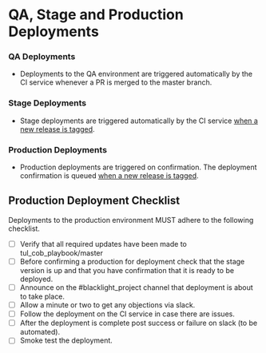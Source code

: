 QA, Stage and Production Deployments
====

### QA Deployments
* Deployments to the QA environment are triggered automatically by the CI service
  whenever a PR is merged to the master branch.

### Stage Deployments
* Stage deployments are triggered automatically by the CI service [when a new release
  is tagged](doc/new-release-process.md).

### Production Deployments
* Production deployments are triggered on confirmation. The deployment
  confirmation is queued [when a new release is
  tagged](doc/new-release-process.md).

## Production Deployment Checklist
Deployments to the production environment MUST adhere to the following checklist.

- [ ] Verify that all required updates have been made to tul_cob_playbook/master
- [ ] Before confirming a production for deployment check that the stage
  version is up and that you have confirmation that it is ready to be deployed.
- [ ] Announce on the #blacklight_project channel that deployment is about to take place.
- [ ] Allow a minute or two to get any objections via slack.
- [ ] Follow the deployment on the CI service in case there are issues.
- [ ] After the deployment is complete post success or failure on slack (to be automated).
- [ ] Smoke test the deployment.
